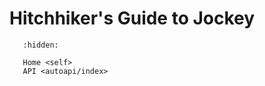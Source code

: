 # Hitchhiker's Guide to Jockey


```{toctree}
   :hidden:

   Home <self>
   API <autoapi/index>
```

```{include} ../src/jockey/info.md
```
